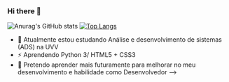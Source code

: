 ### Hi there 👋

![Anurag's GitHub stats](https://github-readme-stats.vercel.app/api?username=Deyvid-00&show_icons=true&theme=chartreuse-dark)
[![Top Langs](https://github-readme-stats.vercel.app/api/top-langs/?username=Deyvid-00)](https://github.com/Deyvid-00/github-readme-stats)



- 🌱 Atualmente estou estudando Análise e desenvolvimento de sistemas (ADS) na UVV
- ⚡️ Aprendendo Python 3/ HTML5 + CSS3
- 📝 Pretendo aprender mais futuramente para melhorar no meu desenvolvimento e habilidade como Desenvolvedor
-->
